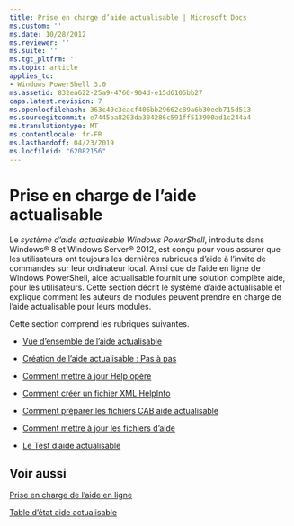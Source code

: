 ```yaml
---
title: Prise en charge d’aide actualisable | Microsoft Docs
ms.custom: ''
ms.date: 10/28/2012
ms.reviewer: ''
ms.suite: ''
ms.tgt_pltfrm: ''
ms.topic: article
applies_to:
- Windows PowerShell 3.0
ms.assetid: 832ea622-25a9-4760-904d-e15d6105bb27
caps.latest.revision: 7
ms.openlocfilehash: 363c40c3eacf406bb29662c89a6b30eeb715d513
ms.sourcegitcommit: e7445ba8203da304286c591ff513900ad1c244a4
ms.translationtype: MT
ms.contentlocale: fr-FR
ms.lasthandoff: 04/23/2019
ms.locfileid: "62082156"
---
```

# <a name="supporting-updatable-help"></a>Prise en charge de l’aide actualisable

Le *système d’aide actualisable Windows PowerShell*, introduits dans Windows® 8 et Windows Server® 2012, est conçu pour vous assurer que les utilisateurs ont toujours les dernières rubriques d’aide à l’invite de commandes sur leur ordinateur local. Ainsi que de l’aide en ligne de Windows PowerShell, aide actualisable fournit une solution complète aide, pour les utilisateurs. Cette section décrit le système d’aide actualisable et explique comment les auteurs de modules peuvent prendre en charge de l’aide actualisable pour leurs modules.

Cette section comprend les rubriques suivantes.

- [Vue d’ensemble de l’aide actualisable](./updatable-help-overview.md)

- [Création de l’aide actualisable : Pas à pas](./updatable-help-authoring-step-by-step.md)

- [Comment mettre à jour Help opère](./how-updatable-help-works.md)

- [Comment créer un fichier XML HelpInfo](./how-to-create-a-helpinfo-xml-file.md)

- [Comment préparer les fichiers CAB aide actualisable](./how-to-prepare-updatable-help-cab-files.md)

- [Comment mettre à jour les fichiers d’aide](./how-to-update-help-files.md)

- [Le Test d’aide actualisable](./how-to-test-updatable-help.md)

## <a name="see-also"></a>Voir aussi

[Prise en charge de l’aide en ligne](./supporting-online-help.md)

[Table d’état aide actualisable](https://www.microsoft.com/en-us/itpro/windows)